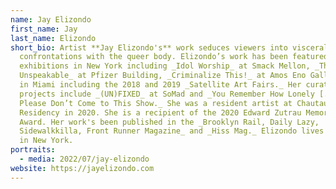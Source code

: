 ```yaml
---
name: Jay Elizondo
first_name: Jay
last_name: Elizondo
short_bio: Artist **Jay Elizondo's** work seduces viewers into visceral
  confrontations with the queer body. Elizondo’s work has been featured in
  exhibitions in New York including _Idol Worship_ at Smack Mellon, _The
  Unspeakable_ at Pfizer Building, _Criminalize This!_ at Amos Eno Gallery and
  in Miami including the 2018 and 2019 _Satellite Art Fairs._ Her curatorial
  projects include _(UN)FIXED_ at SoMad and _You Remember How Lonely [...] at
  Please Don’t Come to This Show._ She was a resident artist at Chautauqua Art
  Residency in 2020. She is a recipient of the 2020 Edward Zutrau Memorial
  Award. Her work's been published in the _Brooklyn Rail, Daily Lazy,
  Sidewalkkilla, Front Runner Magazine_ and _Hiss Mag._ Elizondo lives and works
  in New York.
portraits:
  - media: 2022/07/jay-elizondo
website: https://jayelizondo.com
---
```

